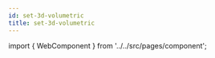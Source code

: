 ```yaml
---
id: set-3d-volumetric
title: set-3d-volumetric
---
```


import { WebComponent } from '../../src/pages/component';

<WebComponent tag="set-3d-volumetric"/>
